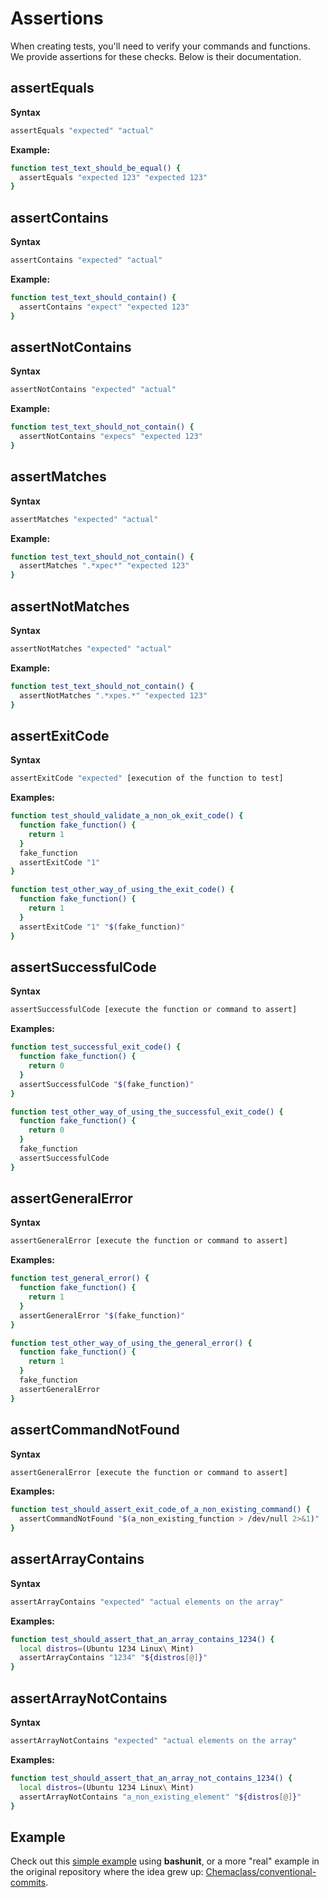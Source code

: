 # Assertions

When creating tests, you'll need to verify your commands and functions. We provide assertions for these checks.
Below is their documentation.

## assertEquals
**Syntax**
```bash
assertEquals "expected" "actual"
```

**Example:**
```bash
function test_text_should_be_equal() {
  assertEquals "expected 123" "expected 123"
}
```

## assertContains
**Syntax**
```bash
assertContains "expected" "actual"
```

**Example:**
```bash
function test_text_should_contain() {
  assertContains "expect" "expected 123"
}
```

## assertNotContains
**Syntax**
```bash
assertNotContains "expected" "actual"
```

**Example:**
```bash
function test_text_should_not_contain() {
  assertNotContains "expecs" "expected 123"
}
```

## assertMatches
**Syntax**
```bash
assertMatches "expected" "actual"
```

**Example:**
```bash
function test_text_should_not_contain() {
  assertMatches ".*xpec*" "expected 123"
}
```

## assertNotMatches
**Syntax**
```bash
assertNotMatches "expected" "actual"
```

**Example:**
```bash
function test_text_should_not_contain() {
  assertNotMatches ".*xpes.*" "expected 123"
}
```

## assertExitCode
**Syntax**
```bash
assertExitCode "expected" [execution of the function to test]
```

**Examples:**
```bash
function test_should_validate_a_non_ok_exit_code() {
  function fake_function() {
    return 1
  }
  fake_function
  assertExitCode "1"
}
```
```bash
function test_other_way_of_using_the_exit_code() {
  function fake_function() {
    return 1
  }
  assertExitCode "1" "$(fake_function)"
}
```

## assertSuccessfulCode
**Syntax**
```bash
assertSuccessfulCode [execute the function or command to assert]
```

**Examples:**
```bash
function test_successful_exit_code() {
  function fake_function() {
    return 0
  }
  assertSuccessfulCode "$(fake_function)"
}
```
```bash
function test_other_way_of_using_the_successful_exit_code() {
  function fake_function() {
    return 0
  }
  fake_function
  assertSuccessfulCode
}
```

## assertGeneralError
**Syntax**
```bash
assertGeneralError [execute the function or command to assert]
```

**Examples:**
```bash
function test_general_error() {
  function fake_function() {
    return 1
  }
  assertGeneralError "$(fake_function)"
}
```
```bash
function test_other_way_of_using_the_general_error() {
  function fake_function() {
    return 1
  }
  fake_function
  assertGeneralError
}
```

## assertCommandNotFound
**Syntax**
```bash
assertGeneralError [execute the function or command to assert]
```

**Examples:**
```bash
function test_should_assert_exit_code_of_a_non_existing_command() {
  assertCommandNotFound "$(a_non_existing_function > /dev/null 2>&1)"
}
```

## assertArrayContains
**Syntax**
```bash
assertArrayContains "expected" "actual elements on the array"
```

**Examples:**
```bash
function test_should_assert_that_an_array_contains_1234() {
  local distros=(Ubuntu 1234 Linux\ Mint)
  assertArrayContains "1234" "${distros[@]}"
}
```

## assertArrayNotContains
**Syntax**
```bash
assertArrayNotContains "expected" "actual elements on the array"
```

**Examples:**
```bash
function test_should_assert_that_an_array_not_contains_1234() {
  local distros=(Ubuntu 1234 Linux\ Mint)
  assertArrayNotContains "a_non_existing_element" "${distros[@]}"
}
```

## Example

Check out this [simple example](https://github.com/TypedDevs/bashunit/tree/main/example) using **bashunit**, or a more "real" example in the original repository where the idea grew up: [Chemaclass/conventional-commits](https://github.com/Chemaclass/conventional-commits/blob/main/tests/prepare-commit-msg_test.sh).
